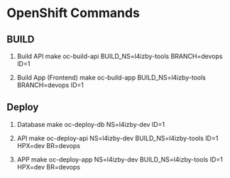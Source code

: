 # OpenShift Commands

## BUILD

1. Build API
make oc-build-api BUILD_NS=l4izby-tools BRANCH=devops ID=1

2. Build App (Frontend)
make oc-build-app BUILD_NS=l4izby-tools BRANCH=devops ID=1

## Deploy

1. Database
make oc-deploy-db NS=l4izby-dev ID=1

2. API
make oc-deploy-api NS=l4izby-dev BUILD_NS=l4izby-tools ID=1 HPX=dev BR=devops

3. APP
make oc-deploy-app NS=l4izby-dev BUILD_NS=l4izby-tools ID=1 HPX=dev BR=devops
